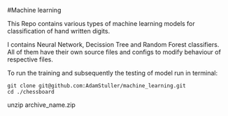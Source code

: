 #Machine learning

This Repo contains various types of machine learning models for classification of hand written digits. 

I contains Neural Network, Decission Tree and Random Forest classifiers. All of them have their own source files and 
configs to modify behaviour of respective files. 

To run the training and subsequently the testing of model run in terminal:
```
git clone git@github.com:AdamStuller/machine_learning.git
cd ./chessboard
```

unzip archive_name.zip
